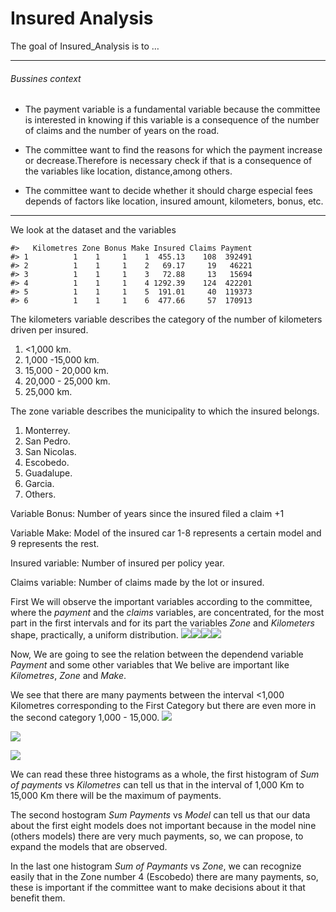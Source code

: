 
<!-- README.md is generated from README.Rmd. Please edit that file -->

# Insured Analysis

<!-- badges: start -->
<!-- badges: end -->

The goal of Insured\_Analysis is to …

------------------------------------------------------------------------

###### Bussines context

-   The payment variable is a fundamental variable because the committee
    is interested in knowing if this variable is a consequence of the
    number of claims and the number of years on the road.

-   The committee want to find the reasons for which the payment
    increase or decrease.Therefore is necessary check if that is a
    consequence of the variables like location, distance,among others.

-   The committee want to decide whether it should charge especial fees
    depends of factors like location, insured amount, kilometers, bonus,
    etc.

------------------------------------------------------------------------

<!--What is special about using `README.Rmd` instead of just `README.md`? You can include R chunks like so:-->
<!--You'll still need to render `README.Rmd` regularly, to keep `README.md` up-to-date. `devtools::build_readme()` is handy for this. You could also use GitHub Actions to re-render `README.Rmd` every time you push. An example workflow can be found here: <https://github.com/r-lib/actions/tree/master/examples>.-->
<!--You can also embed plots, for example:-->

We look at the dataset and the variables

    #>   Kilometres Zone Bonus Make Insured Claims Payment
    #> 1          1    1     1    1  455.13    108  392491
    #> 2          1    1     1    2   69.17     19   46221
    #> 3          1    1     1    3   72.88     13   15694
    #> 4          1    1     1    4 1292.39    124  422201
    #> 5          1    1     1    5  191.01     40  119373
    #> 6          1    1     1    6  477.66     57  170913

The kilometers variable describes the category of the number of
kilometers driven per insured.

1.  &lt;1,000 km.
2.  1,000 -15,000 km.
3.  15,000 - 20,000 km.
4.  20,000 - 25,000 km.
5.  25,000 km.

The zone variable describes the municipality to which the insured
belongs.

1.  Monterrey.
2.  San Pedro.
3.  San Nicolas.
4.  Escobedo.
5.  Guadalupe.
6.  Garcia.
7.  Others.

Variable Bonus: Number of years since the insured filed a claim +1

Variable Make: Model of the insured car 1-8 represents a certain model
and 9 represents the rest.

Insured variable: Number of insured per policy year.

Claims variable: Number of claims made by the lot or insured.

<!--In that case, don't forget to commit and push the resulting figure files, so they display on GitHub.-->

First We will observe the important variables according to the
committee, where the *payment* and the *claims* variables, are
concentrated, for the most part in the first intervals and for its part
the variables *Zone* and *Kilometers* shape, practically, a uniform
distribution.
![](README_files/figure-gfm/unnamed-chunk-4-1.png)<!-- -->![](README_files/figure-gfm/unnamed-chunk-4-2.png)<!-- -->![](README_files/figure-gfm/unnamed-chunk-4-3.png)<!-- -->![](README_files/figure-gfm/unnamed-chunk-4-4.png)<!-- -->

Now, We are going to see the relation between the dependend variable
*Payment* and some other variables that We belive are important like
*Kilometres*, *Zone* and *Make*.

We see that there are many payments between the interval &lt;1,000
Kilometres corresponding to the First Category but there are even more
in the second category 1,000 - 15,000.
![](README_files/figure-gfm/unnamed-chunk-5-1.png)<!-- -->

![](README_files/figure-gfm/unnamed-chunk-6-1.png)<!-- -->

![](README_files/figure-gfm/unnamed-chunk-7-1.png)<!-- -->

We can read these three histograms as a whole, the first histogram of
*Sum of payments* vs *Kilometres* can tell us that in the interval of
1,000 Km to 15,000 Km there will be the maximum of payments.

The second hostogram *Sum Payments* vs *Model* can tell us that our data
about the first eight models does not important because in the model
nine (others models) there are very much payments, so, we can propose,
to expand the models that are observed.

In the last one histogram *Sum of Paymants* vs *Zone*, we can recognize
easily that in the Zone number 4 (Escobedo) there are many payments, so,
these is important if the committee want to make decisions about it that
benefit them.
